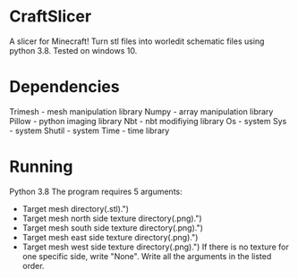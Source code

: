 # CraftSlicer
A slicer for Minecraft! Turn stl files into worledit schematic files using python 3.8.
Tested on windows 10. 

# Dependencies
Trimesh - mesh manipulation library
Numpy - array manipulation library
Pillow - python imaging library
Nbt - nbt modifiying library
Os - system
Sys - system
Shutil - system
Time - time library

# Running
Python 3.8
The program requires 5 arguments:
- Target mesh directory(.stl).")
- Target mesh north side texture directory(.png).")
- Target mesh south side texture directory(.png).")
- Target mesh east side texture directory(.png).")
- Target mesh west side texture directory(.png).")
If there is no texture for one specific side, write "None".
Write all the arguments in the listed order.

